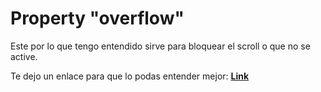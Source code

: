 
# Property "overflow"

Este por lo que tengo entendido sirve para bloquear el scroll o que no se active.

Te dejo un enlace para que lo podas entender mejor:
[**Link**](https://es.stackoverflow.com/questions/57222/c%C3%B3mo-evito-que-mi-scrollbar-funcione-al-salir-ventana-emergente)